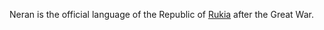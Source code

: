 Neran is the official language of the Republic of [Rukia](/Wiki/Nations/Rukia.md) after the Great War.
